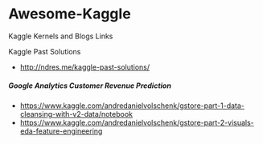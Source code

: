 # Awesome-Kaggle
Kaggle Kernels and Blogs Links


Kaggle Past Solutions  
* http://ndres.me/kaggle-past-solutions/  

##### Google Analytics Customer Revenue Prediction  
* https://www.kaggle.com/andredanielvolschenk/gstore-part-1-data-cleansing-with-v2-data/notebook  
* https://www.kaggle.com/andredanielvolschenk/gstore-part-2-visuals-eda-feature-engineering  


